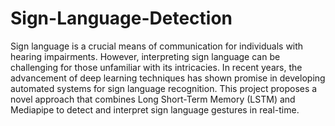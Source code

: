 # Sign-Language-Detection

Sign language is a crucial means of communication for individuals with hearing impairments. However, interpreting sign language can be challenging for those unfamiliar with its intricacies. In recent years, the advancement of deep learning techniques has shown promise in developing automated systems for sign language recognition. This project proposes a novel approach that combines Long Short-Term Memory (LSTM) and Mediapipe to detect and interpret sign language gestures in real-time.
